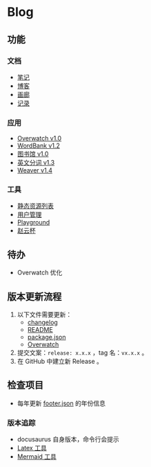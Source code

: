 # Blog

## 功能

### 文档

-   [笔记](https://blog.talaxy.cn/docs/doc-intro)
-   [博客](https://blog.talaxy.cn/blog)
-   [画廊](https://blog.talaxy.cn/gallery)
-   [记录](https://blog.talaxy.cn/some)

### 应用

-   [Overwatch v1.0](https://blog.talaxy.cn/ow)
-   [WordBank v1.2](https://blog.talaxy.cn/word-bank)
-   [图书馆 v1.0](https://blog.talaxy.cn/bookshelf)
-   [英文分词 v1.3](https://blog.talaxy.cn/playground/tokenize)
-   [Weaver v1.4](https://blog.talaxy.cn/weaver)

### 工具

-   [静态资源列表](https://blog.talaxy.cn/resource)
-   [用户管理](https://blog.talaxy.cn/user)
-   [Playground](https://blog.talaxy.cn/playground)
-   [赵云杯](https://blog.talaxy.cn/zhaoyun)

## 待办

-   Overwatch 优化

## 版本更新流程

1. 以下文件需要更新：
    - [changelog](src/pages/changelog.md)
    - [README](README.md)
    - [package.json](package.json)
    - [Overwatch](src/modules/ow/docs/CHANGELOG.md)
2. 提交文案：`release: x.x.x` ，tag 名：`vx.x.x` 。
3. 在 GitHub 中建立新 Release 。

## 检查项目

-   每年更新 [footer.json](i18n/zh-cn/docusaurus-theme-classic/footer.json) 的年份信息

### 版本追踪

-   docusaurus 自身版本，命令行会提示
-   [Latex 工具](https://docusaurus.io/docs/markdown-features/math-equations)
-   [Mermaid 工具](https://docusaurus.io/docs/markdown-features/diagrams)
